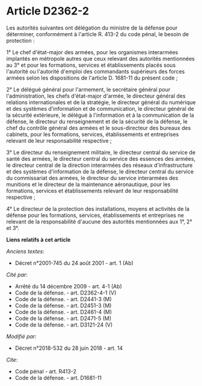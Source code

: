 # Article D2362-2

Les autorités suivantes ont délégation du ministre de la défense pour déterminer, conformément à l'article R. 413-2 du code
pénal, le besoin de protection : 

1° Le chef d'état-major des armées, pour les organismes interarmées implantés en métropole autres que ceux relevant des
autorités mentionnées au 3° et pour les formations, services et établissements placés sous l'autorité ou l'autorité d'emploi
des commandants supérieurs des forces armées selon les dispositions de l'article D. 1681-11 du présent code ; 

2° Le délégué général pour l'armement, le secrétaire général pour l'administration, les chefs d'état-major d'armée, le
directeur général des relations internationales et de la stratégie, le         directeur général du numérique et des systèmes
d'information et de communication, le directeur général de la sécurité extérieure, le délégué à l'information et à la
communication de la défense, le directeur du renseignement et de la sécurité de la défense, le chef du contrôle général des
armées et le sous-directeur des bureaux des cabinets, pour les formations, services, établissements et entreprises relevant
de leur responsabilité respective ; 

3° Le directeur du renseignement militaire, le directeur central du service de santé des armées, le directeur central du
service des essences des armées, le directeur central de la direction interarmées des réseaux d'infrastructure et des
systèmes d'information de la défense, le directeur central du service du commissariat des armées, le directeur du service
interarmées des munitions et le directeur de la maintenance aéronautique, pour les formations, services et établissements
relevant de leur responsabilité respective ; 

4° Le directeur de la protection des installations, moyens et activités de la défense pour les formations, services,
établissements et entreprises ne relevant de la responsabilité d'aucune des autorités mentionnées aux 1°, 2° et 3°.

**Liens relatifs à cet article**

_Anciens textes_:

  - Décret n°2001-745 du 24 août 2001 - art. 1 (Ab)

_Cité par_:

  - Arrêté du 14 décembre 2009 - art. 4-1 (Ab)
  - Code de la défense. - art. D2362-4-1 (V)
  - Code de la défense. - art. D2441-3 (M)
  - Code de la défense. - art. D2451-3 (M)
  - Code de la défense. - art. D2461-4 (M)
  - Code de la défense. - art. D2471-5 (M)
  - Code de la défense. - art. D3121-24 (V)

_Modifié par_:

  - Décret n°2018-532 du 28 juin 2018 - art. 14

_Cite_:

  - Code pénal - art. R413-2
  - Code de la défense. - art. D1681-11
